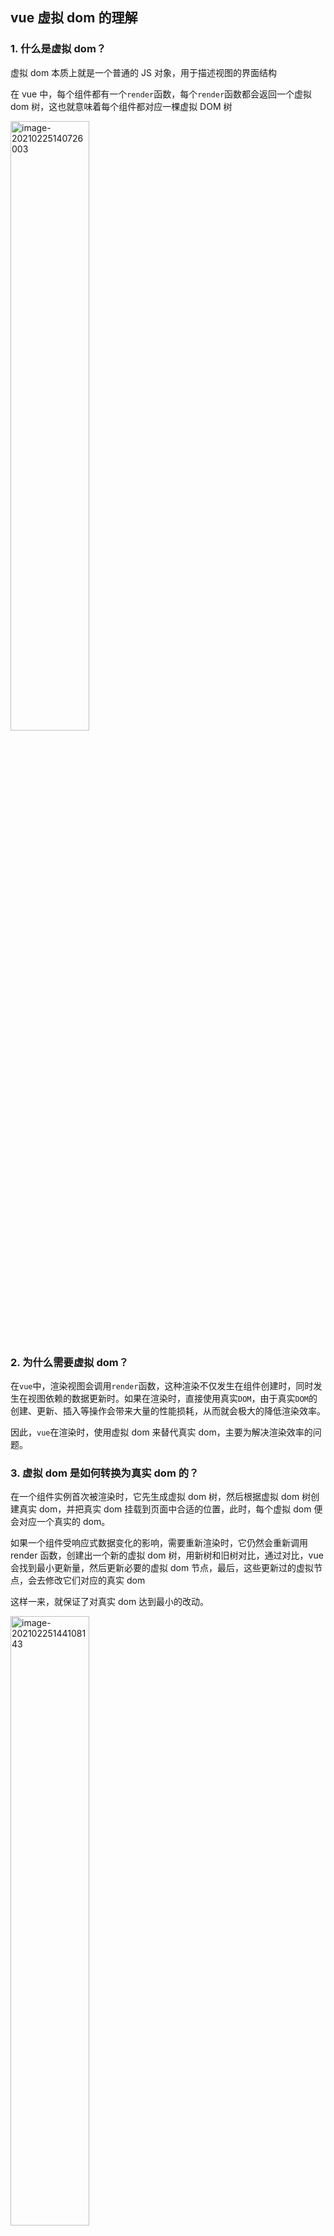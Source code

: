 ## vue 虚拟 dom 的理解

### 1. 什么是虚拟 dom？

虚拟 dom 本质上就是一个普通的 JS 对象，用于描述视图的界面结构

在 vue 中，每个组件都有一个`render`函数，每个`render`函数都会返回一个虚拟 dom 树，这也就意味着每个组件都对应一棵虚拟 DOM 树

   <img src="http://mdrs.yuanjin.tech/img/20210225140726.png" alt="image-20210225140726003" style="width:50%;float: none" align="left" />  
     


### 2. 为什么需要虚拟 dom？

在`vue`中，渲染视图会调用`render`函数，这种渲染不仅发生在组件创建时，同时发生在视图依赖的数据更新时。如果在渲染时，直接使用真实`DOM`，由于真实`DOM`的创建、更新、插入等操作会带来大量的性能损耗，从而就会极大的降低渲染效率。

因此，`vue`在渲染时，使用虚拟 dom 来替代真实 dom，主要为解决渲染效率的问题。

### 3. 虚拟 dom 是如何转换为真实 dom 的？

在一个组件实例首次被渲染时，它先生成虚拟 dom 树，然后根据虚拟 dom 树创建真实 dom，并把真实 dom 挂载到页面中合适的位置，此时，每个虚拟 dom 便会对应一个真实的 dom。

如果一个组件受响应式数据变化的影响，需要重新渲染时，它仍然会重新调用 render 函数，创建出一个新的虚拟 dom 树，用新树和旧树对比，通过对比，vue 会找到最小更新量，然后更新必要的虚拟 dom 节点，最后，这些更新过的虚拟节点，会去修改它们对应的真实 dom

这样一来，就保证了对真实 dom 达到最小的改动。

   <img src="http://mdrs.yuanjin.tech/img/20210225144108.png" alt="image-20210225144108143" style="width:50%;float: none" align="left" />


### 4. 模板和虚拟 dom 的关系

vue 框架中有一个`compile`模块，它主要负责将模板转换为`render`函数，而`render`函数调用后将得到虚拟 dom。

编译的过程分两步：

1.  将模板字符串转换成为`AST`
2.  将`AST`转换为`render`函数

如果使用传统的引入方式，则编译时间发生在组件第一次加载时，这称之为运行时编译。

如果是在`vue-cli`的默认配置下，编译发生在打包时，这称之为模板预编译。

编译是一个极其耗费性能的操作，预编译可以有效的提高运行时的性能，而且，由于运行的时候已不需要编译，`vue-cli`在打包时会排除掉`vue`中的`compile`模块，以减少打包体积

模板的存在，仅仅是为了让开发人员更加方便的书写界面代码

**vue 最终运行的时候，最终需要的是 render 函数，而不是模板，因此，模板中的各种语法，在虚拟 dom 中都是不存在的，它们都会变成虚拟 dom 的配置**

## vue 中`v-model` 的原理

`v-model`即可以作用于表单元素，又可作用于自定义组件，无论是哪一种情况，它都是一个语法糖，最终会生成一个属性和一个事件

**当其作用于表单元素时**，`vue`会根据作用的表单元素类型而生成合适的属性和事件。例如，作用于普通文本框的时候，它会生成`value`属性和`input`事件，而当其作用于单选框或多选框时，它会生成`checked`属性和`change`事件。

`v-model`也可作用于自定义组件，**当其作用于自定义组件时**，默认情况下，它会生成一个`value`属性和`input`事件。

```html
<Comp v-model="data" />
<!-- 等效于 -->
<Comp :value="data" @input="data=$event" />
```

开发者可以通过组件的`model`配置来改变生成的属性和事件

```js
// Comp
const Comp = {
  model: {
    prop: "number", // 默认为 value
    event: "change", // 默认为 input
  },
  // ...
};
```

```html
<Comp v-model="data" />
<!-- 等效于 -->
<Comp :number="data" @change="data=$event" />
```

## vue 响应式原理

> 面试题：请阐述`vue2`响应式原理

> [vue 官方阐述](https://cn.vuejs.org/v2/guide/reactivity.html)

**响应式数据的最终目标**，是当对象本身或对象属性发生变化时，将会运行一些函数，最常见的就是 render 函数。

在具体实现上，vue 用到了**几个核心部件**：

1. Observer
2. Dep
3. Watcher
4. Scheduler

### Observer

Observer 要实现的目标非常简单，就是把一个普通的对象转换为响应式的对象

为了实现这一点，Observer 把对象的每个属性通过`Object.defineProperty`转换为带有`getter`和`setter`的属性，这样一来，当访问或设置属性时，`vue`就有机会做一些别的事情。

<img src="http://mdrs.yuanjin.tech/img/20210226153448.png" alt="image-20210226153448807" style="width:50%;float: none" />

Observer 是 vue 内部的构造器，我们可以通过 Vue 提供的静态方法`Vue.observable( object )`间接的使用该功能。

在组件生命周期中，这件事发生在`beforeCreate`之后，`created`之前。

具体实现上，它会递归遍历对象的所有属性，以完成深度的属性转换。

由于遍历时只能遍历到对象的当前属性，因此无法监测到将来动态增加或删除的属性，因此`vue`提供了`$set`和`$delete`两个实例方法，让开发者通过这两个实例方法对已有响应式对象添加或删除属性。

对于数组，`vue`会更改它的隐式原型，之所以这样做，是因为 vue 需要监听那些可能改变数组内容的方法

<img src="http://mdrs.yuanjin.tech/img/20210226154624.png" alt="image-20210226154624015" style="width:50%;float: none" />

总之，Observer 的目标，就是要让一个对象，它属性的读取、赋值，内部数组的变化都要能够被 vue 感知到。

### Dep

这里有两个问题没解决，就是读取属性时要做什么事，而属性变化时要做什么事，这个问题需要依靠 Dep 来解决。

Dep 的含义是`Dependency`，表示依赖的意思。

`Vue`会为响应式对象中的每个属性、对象本身、数组本身创建一个`Dep`实例，每个`Dep`实例都有能力做以下两件事：

- 记录依赖：是谁在用我
- 派发更新：我变了，我要通知那些用到我的人

当读取响应式对象的某个属性时，它会进行依赖收集：有人用到了我

当改变某个属性时，它会派发更新：那些用我的人听好了，我变了

<img src="http://mdrs.yuanjin.tech/img/20210226155852.png" alt="image-20210226155852964" style="width:50%;float: none" />

### Watcher

这里又出现一个问题，就是 Dep 如何知道是谁在用我？

要解决这个问题，需要依靠另一个东西，就是 Watcher。

当某个函数执行的过程中，用到了响应式数据，响应式数据是无法知道是哪个函数在用自己的

因此，vue 通过一种巧妙的办法来解决这个问题

我们不要直接执行函数，而是把函数交给一个叫做 watcher 的东西去执行，watcher 是一个对象，每个这样的函数执行时都应该创建一个 watcher，通过 watcher 去执行

watcher 会设置一个全局变量，让全局变量记录当前负责执行的 watcher 等于自己，然后再去执行函数，在函数的执行过程中，如果发生了依赖记录`dep.depend()`，那么`Dep`就会把这个全局变量记录下来，表示：有一个 watcher 用到了我这个属性

当 Dep 进行派发更新时，它会通知之前记录的所有 watcher：我变了

<img src="http://mdrs.yuanjin.tech/img/20210226161404.png" alt="image-20210226161404327" style="width:50%;float: none" />

每一个`vue`组件实例，都至少对应一个`watcher`，该`watcher`中记录了该组件的`render`函数。

`watcher`首先会把`render`函数运行一次以收集依赖，于是那些在 render 中用到的响应式数据就会记录这个 watcher。

当数据变化时，dep 就会通知该 watcher，而 watcher 将重新运行 render 函数，从而让界面重新渲染同时重新记录当前的依赖。

### Scheduler

现在还剩下最后一个问题，就是 Dep 通知 watcher 之后，如果 watcher 执行重运行对应的函数，就有可能导致函数频繁运行，从而导致效率低下

试想，如果一个交给 watcher 的函数，它里面用到了属性 a、b、c、d，那么 a、b、c、d 属性都会记录依赖，于是下面的代码将触发 4 次更新：

```js
state.a = "new data";
state.b = "new data";
state.c = "new data";
state.d = "new data";
```

这样显然是不合适的，因此，watcher 收到派发更新的通知后，实际上不是立即执行对应函数，而是把自己交给一个叫调度器的东西

调度器维护一个执行队列，该队列同一个 watcher 仅会存在一次，队列中的 watcher 不是立即执行，它会通过一个叫做`nextTick`的工具方法，把这些需要执行的 watcher 放入到事件循环的微队列中，nextTick 的具体做法是通过`Promise`完成的

> nextTick 通过 `this.$nextTick` 暴露给开发者
>
> nextTick 的具体处理方式见：https://cn.vuejs.org/v2/guide/reactivity.html#%E5%BC%82%E6%AD%A5%E6%9B%B4%E6%96%B0%E9%98%9F%E5%88%97

也就是说，当响应式数据变化时，`render`函数的执行是异步的，并且在微队列中

### 总体流程

![image-20210226163936839](http://mdrs.yuanjin.tech/img/20210226163936.png)

## vue 的 diff 算法

> 参考回答：
>
> 当组件创建和更新时，vue 均会执行内部的 update 函数，该函数使用 render 函数生成的虚拟 dom 树，将新旧两树进行对比，找到差异点，最终更新到真实 dom
>
> 对比差异的过程叫 diff，vue 在内部通过一个叫 patch 的函数完成该过程
>
> 在对比时，vue 采用深度优先、同层比较的方式进行比对。
>
> 在判断两个节点是否相同时，vue 是通过虚拟节点的 key 和 tag 来进行判断的
>
> 具体来说，首先对根节点进行对比，如果相同则将旧节点关联的真实 dom 的引用挂到新节点上，然后根据需要更新属性到真实 dom，然后再对比其子节点数组；如果不相同，则按照新节点的信息递归创建所有真实 dom，同时挂到对应虚拟节点上，然后移除掉旧的 dom。
>
> 在对比其子节点数组时，vue 对每个子节点数组使用了两个指针，分别指向头尾，然后不断向中间靠拢来进行对比，这样做的目的是尽量复用真实 dom，尽量少的销毁和创建真实 dom。如果发现相同，则进入和根节点一样的对比流程，如果发现不同，则移动真实 dom 到合适的位置。
>
> 这样一直递归的遍历下去，直到整棵树完成对比。

### `diff`的时机

当组件创建时，以及依赖的属性或数据变化时，会运行一个函数，该函数会做两件事：

- 运行`_render`生成一棵新的虚拟 dom 树（vnode tree）
- 运行`_update`，传入虚拟 dom 树的根节点，对新旧两棵树进行对比，最终完成对真实 dom 的更新

核心代码如下：

```js
// vue构造函数
function Vue() {
  // ... 其他代码
  var updateComponent = () => {
    this._update(this._render());
  };
  new Watcher(updateComponent);
  // ... 其他代码
}
```

`diff`就发生在`_update`函数的运行过程中

### `_update`函数在干什么

`_update`函数接收到一个`vnode`参数，这就是**新**生成的虚拟 dom 树

同时，`_update`函数通过当前组件的`_vnode`属性，拿到**旧**的虚拟 dom 树

`_update`函数首先会给组件的`_vnode`属性重新赋值，让它指向新树

   <img src="http://mdrs.yuanjin.tech/img/20210301193804.png" alt="image-20210301193804498" style="width:50%;float: none" />

然后会判断旧树是否存在：

- 不存在：说明这是第一次加载组件，于是通过内部的`patch`函数，直接遍历新树，为每个节点生成真实 DOM，挂载到每个节点的`elm`属性上

  <img src="http://mdrs.yuanjin.tech/img/20210301194237.png" alt="image-20210301194237825" style="width:50%;float: none" />

- 存在：说明之前已经渲染过该组件，于是通过内部的`patch`函数，对新旧两棵树进行对比，以达到下面两个目标：

  - 完成对所有真实 dom 的最小化处理
  - 让新树的节点对应合适的真实 dom

  <img src="http://mdrs.yuanjin.tech/img/20210301195003.png" alt="image-20210301195003696" style="width:50%;float: none" />

### `patch`函数的对比流程

**术语解释**：

1.  「**相同**」：是指两个虚拟节点的标签类型、`key`值均相同，但`input`元素还要看`type`属性
2.  「**新建元素**」：是指根据一个虚拟节点提供的信息，创建一个真实 dom 元素，同时挂载到虚拟节点的`elm`属性上
3.  「**销毁元素**」：是指：`vnode.elm.remove()`
4.  「**更新**」：是指对两个虚拟节点进行对比更新，它**仅发生**在两个虚拟节点「相同」的情况下。具体过程稍后描述。
5.  「**对比子节点**」：是指对两个虚拟节点的子节点进行对比，具体过程稍后描述

**详细流程：**

1.  **根节点比较**

    <img src="http://mdrs.yuanjin.tech/img/20210301203350.png" alt="image-20210301203350246" style="width:50%;float: none" />

    `patch`函数首先对根节点进行比较

    如果两个节点：

    - 「相同」，进入**「更新」流程**

      1. 将旧节点的真实 dom 赋值到新节点：`newVnode.elm = oldVnode.elm`

      2. 对比新节点和旧节点的属性，有变化的更新到真实 dom 中
      3. 当前两个节点处理完毕，开始**「对比子节点」**

    - 不「相同」

      1. 新节点**递归**「新建元素」
      2. 旧节点「销毁元素」

2.  **「对比子节点」**

    在「对比子节点」时，vue 一切的出发点，都是为了：

    - 尽量啥也别做
    - 不行的话，尽量仅改动元素属性
    - 还不行的话，尽量移动元素，而不是删除和创建元素
    - 还不行的话，删除和创建元素


## vue 生命周期详解
> 面试题：`new Vue`之后，发生了什么？数据改变后，又发生了什么？

<img src="http://mdrs.yuanjin.tech/img/20210302155735.png" alt="image-20210302155735758" style="width:70%;float: none" />

1. 创建vue实例和创建组件的流程基本一致

   1. 首先做一些初始化的操作，主要是设置一些私有属性到实例中

   2. **运行生命周期钩子函数`beforeCreate`**

   3. 进入注入流程：处理属性、computed、methods、data、provide、inject，最后使用代理模式将它们挂载到实例中

   4. **运行生命周期钩子函数`created`**

   5. 生成`render`函数：如果有配置，直接使用配置的`render`，如果没有，使用运行时编译器，把模板编译为`render`

   6. **运行生命周期钩子函数`beforeMount`**

   7. 创建一个`Watcher`，传入一个函数`updateComponent`，该函数会运行`render`，把得到的`vnode`再传入`_update`函数执行。

      在执行`render`函数的过程中，会收集所有依赖，将来依赖变化时会重新运行`updateComponent`函数

      在执行`_update`函数的过程中，触发`patch`函数，由于目前没有旧树，因此直接为当前的虚拟dom树的每一个普通节点生成elm属性，即真实dom。

      如果遇到创建一个组件的vnode，则会进入组件实例化流程，该流程和创建vue实例流程基本相同，最终会把创建好的组件实例挂载vnode的`componentInstance`属性中，以便复用。
      
   8. **运行生命周期钩子函数`mounted`**
   
2. 重渲染？

   1. 数据变化后，所有依赖该数据的`Watcher`均会重新运行，这里仅考虑`updateComponent`函数对应的`Watcher`

   2. `Watcher`会被调度器放到`nextTick`中运行，也就是微队列中，这样是为了避免多个依赖的数据同时改变后被多次执行

   3. **运行生命周期钩子函数`beforeUpdate`**

   4. `updateComponent`函数重新执行

      在执行`render`函数的过程中，会去掉之前的依赖，重新收集所有依赖，将来依赖变化时会重新运行`updateComponent`函数

      在执行`_update`函数的过程中，触发`patch`函数。

      新旧两棵树进行对比。

      普通`html`节点的对比会导致真实节点被创建、删除、移动、更新

      组件节点的对比会导致组件被创建、删除、移动、更新

      当新组件需要创建时，进入实例化流程

      当旧组件需要删除时，会调用旧组件的`$destroy`方法删除组件，该方法会先触发**生命周期钩子函数`beforeDestroy`**，然后递归调用子组件的`$destroy`方法，然后触发**生命周期钩子函数`destroyed`**

      当组件属性更新时，相当于组件的`updateComponent`函数被重新触发执行，进入重渲染流程，和本节相同。
      
   5. **运行生命周期钩子函数`updated`**

​      
## vue computed详解
> 面试题：computed和methods有什么区别

**标准而浅显的回答**

> 1. 在使用时，computed当做属性使用，而methods则当做方法调用
> 2. computed可以具有getter和setter，因此可以赋值，而methods不行
> 3. computed无法接收多个参数，而methods可以
> 4. computed具有缓存，而methods没有

**更接近底层原理的回答**

> vue对methods的处理比较简单，只需要遍历methods配置中的每个属性，将其对应的函数使用bind绑定当前组件实例后复制其引用到组件实例中即可
>
> 而vue对computed的处理会稍微复杂一些。
>
> 当组件实例触发生命周期函数`beforeCreate`后，它会做一系列事情，其中就包括对computed的处理
>
> 它会遍历computed配置中的所有属性，为每一个属性创建一个Watcher对象，并传入一个函数，该函数的本质其实就是computed配置中的getter，这样一来，getter运行过程中就会收集依赖
>
> 但是和渲染函数不同，为计算属性创建的Watcher不会立即执行，因为要考虑到该计算属性是否会被渲染函数使用，如果没有使用，就不会得到执行。因此，在创建Watcher的时候，它使用了lazy配置，lazy配置可以让Watcher不会立即执行。
>
> 收到`lazy`的影响，Watcher内部会保存两个关键属性来实现缓存，一个是`value`，一个是`dirty`
>
> `value`属性用于保存Watcher运行的结果，受`lazy`的影响，该值在最开始是`undefined`
>
> `dirty`属性用于指示当前的`value`是否已经过时了，即是否为脏值，受`lazy`的影响，该值在最开始是`true`
>
> Watcher创建好后，vue会使用代理模式，将计算属性挂载到组件实例中
>
> 当读取计算属性时，vue检查其对应的Watcher是否是脏值，如果是，则运行函数，计算依赖，并得到对应的值，保存在Watcher的value中，然后设置dirty为false，然后返回。
>
> 如果dirty为false，则直接返回watcher的value
>
> 巧妙的是，在依赖收集时，被依赖的数据不仅会收集到计算属性的Watcher，还会收集到组件的Watcher
>
> 当计算属性的依赖变化时，会先触发计算属性的Watcher执行，此时，它只需设置`dirty`为true即可，不做任何处理。
>
> 由于依赖同时会收集到组件的Watcher，因此组件会重新渲染，而重新渲染时又读取到了计算属性，由于计算属性目前已为dirty，因此会重新运行getter进行运算
>
> 而对于计算属性的setter，则极其简单，当设置计算属性时，直接运行setter即可

## keep-alive件的作用和原理
[keep-alive](https://v2.cn.vuejs.org/v2/api/#keep-alive)
组件是vue的内置组件，用于缓存内部组件实例。这样做的目的在于，keep-alive内部的组件切回时，不用重新创建组件实例，而直接使用缓存中的实例，一方面能够避免创建组件带来的开销，另一方面可以保留组件的状态。

keep-alive具有include和exclude属性，通过它们可以控制哪些组件进入缓存。另外它还提供了max属性，通过它可以设置最大缓存数，当缓存的实例超过该数时，vue会移除最久没有使用的组件缓存。

受keep-alive的影响，其内部所有嵌套的组件都具有两个生命周期钩子函数，分别是`activated`和`deactivated`，它们分别在组件激活和失活时触发。第一次`activated`触发是在`mounted`之后

在具体的实现上，keep-alive在内部维护了一个key数组和一个缓存对象

```js
// keep-alive 内部的声明周期函数
created () {
  this.cache = Object.create(null)
  this.keys = []
}
```

key数组记录目前缓存的组件key值，如果组件没有指定key值，则会为其自动生成一个唯一的key值

cache对象以key值为键，vnode为值，用于缓存组件对应的虚拟DOM

在keep-alive的渲染函数中，其基本逻辑是判断当前渲染的vnode是否有对应的缓存，如果有，从缓存中读取到对应的组件实例；如果没有则将其缓存。

当缓存数量超过max数值时，keep-alive会移除掉key数组的第一个元素

```js
render(){
  const slot = this.$slots.default; // 获取默认插槽
  const vnode = getFirstComponentChild(slot); // 得到插槽中的第一个组件的vnode
  const name = getComponentName(vnode.componentOptions); //获取组件名字
  const { cache, keys } = this; // 获取当前的缓存对象和key数组
  const key = ...; // 获取组件的key值，若没有，会按照规则自动生成
  if (cache[key]) {
    // 有缓存
    // 重用组件实例
    vnode.componentInstance = cache[key].componentInstance
    remove(keys, key); // 删除key
    // 将key加入到数组末尾，这样是为了保证最近使用的组件在数组中靠后，反之靠前
    keys.push(key); 
  } else {
    // 无缓存，进行缓存
    cache[key] = vnode
    keys.push(key)
    if (this.max && keys.length > parseInt(this.max)) {
      // 超过最大缓存数量，移除第一个key对应的缓存
      pruneCacheEntry(cache, keys[0], keys, this._vnode)
    }
  }
  return vnode;
}
```
